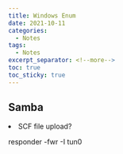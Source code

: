```yaml
---
title: Windows Enum
date: 2021-10-11
categories:
  - Notes
tags:
  - Notes
excerpt_separator: <!--more-->
toc: true
toc_sticky: true
---
```


<h2>Samba</h2>
<li>SCF file upload?</li>
<p>responder -fwr -I tun0</p>
